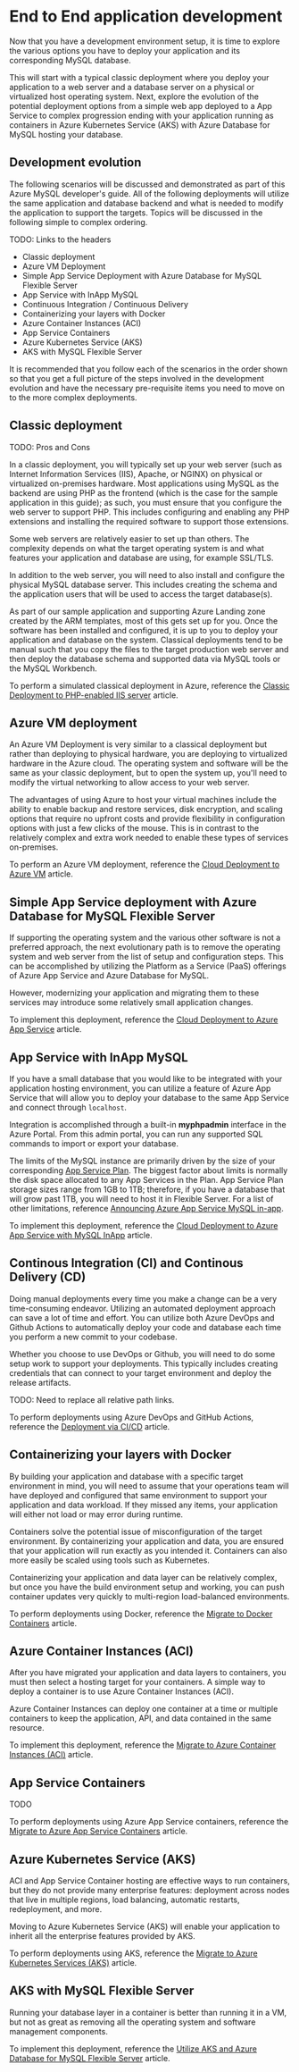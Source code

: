 # End to End application development

Now that you have a development environment setup, it is time to explore the various options you have to deploy your application and its corresponding MySQL database.  

This will start with a typical classic deployment where you deploy your application to a web server and a database server on a physical or virtualized host operating system. Next, explore the evolution of the potential deployment options from a simple web app deployed to a App Service to complex progression ending with your application running as containers in Azure Kubernetes Service (AKS) with Azure Database for MySQL hosting your database.

## Development evolution

The following scenarios will be discussed and demonstrated as part of this Azure MySQL developer's guide.  All of the following deployments will utilize the same application and database backend and what is needed to modify the application to support the targets. Topics will be discussed in the following simple to complex ordering.

TODO: Links to the headers

- Classic deployment
- Azure VM Deployment
- Simple App Service Deployment with Azure Database for MySQL Flexible Server
- App Service with InApp MySQL
- Continuous Integration / Continuous Delivery
- Containerizing your layers with Docker
- Azure Container Instances (ACI)
- App Service Containers
- Azure Kubernetes Service (AKS)
- AKS with MySQL Flexible Server

It is recommended that you follow each of the scenarios in the order shown so that you get a full picture of the steps involved in the development evolution and have the necessary pre-requisite items you need to move on to the more complex deployments.

## Classic deployment

TODO: Pros and Cons

In a classic deployment, you will typically set up your web server (such as Internet Information Services (IIS), Apache, or NGINX) on physical or virtualized on-premises hardware.  Most applications using MySQL as the backend are using PHP as the frontend (which is the case for the sample application in this guide); as such, you must ensure that you configure the web server to support PHP.  This includes configuring and enabling any PHP extensions and installing the required software to support those extensions.

Some web servers are relatively easier to set up than others.  The complexity depends on what the target operating system is and what features your application and database are using, for example SSL/TLS.

In addition to the web server, you will need to also install and configure the physical MySQL database server.  This includes creating the schema and the application users that will be used to access the target database(s).

As part of our sample application and supporting Azure Landing zone created by the ARM templates, most of this gets set up for you.  Once the software has been installed and configured, it is up to you to deploy your application and database on the system.  Classical deployments tend to be manual such that you copy the files to the target production web server and then deploy the database schema and supported data via MySQL tools or the MySQL Workbench.

To perform a simulated classical deployment in Azure, reference the [Classic Deployment to PHP-enabled IIS server](./../artifacts/01-ClassicDeploy/README.md) article.

## Azure VM deployment

An Azure VM Deployment is very similar to a classical deployment but rather than deploying to physical hardware, you are deploying to virtualized hardware in the Azure cloud.  The operating system and software will be the same as your classic deployment, but to open the system up, you'll need to modify the virtual networking to allow access to your web server.

The advantages of using Azure to host your virtual machines include the ability to enable backup and restore services, disk encryption, and scaling options that require no upfront costs and provide flexibility in configuration options with just a few clicks of the mouse.  This is in contrast to the relatively complex and extra work needed to enable these types of services on-premises.

To perform an Azure VM deployment, reference the [Cloud Deployment to Azure VM](./../artifacts/02-01-CloudDeploy-Vm/README.md) article.

## Simple App Service deployment with Azure Database for MySQL Flexible Server

If supporting the operating system and the various other software is not a preferred approach, the next evolutionary path is to remove the operating system and web server from the list of setup and configuration steps. This can be accomplished by utilizing the Platform as a Service (PaaS) offerings of Azure App Service and Azure Database for MySQL.

However, modernizing your application and migrating them to these services may introduce some relatively small application changes.

To implement this deployment, reference the [Cloud Deployment to Azure App Service](./../artifacts/02-02-CloudDeploy-AppSvc/README.md) article.

## App Service with InApp MySQL

If you have a small database that you would like to be integrated with your application hosting environment, you can utilize a feature of Azure App Service that will allow you to deploy your database to the same App Service and connect through `localhost`.

Integration is accomplished through a built-in **myphpadmin** interface in the Azure Portal.  From this admin portal, you can run any supported SQL commands to import or export your database.

The limits of the MySQL instance are primarily driven by the size of your corresponding [App Service Plan](https://azure.microsoft.com/pricing/details/app-service/windows/).  The biggest factor about limits is normally the disk space allocated to any App Services in the Plan.  App Service Plan storage sizes range from 1GB to 1TB; therefore, if you have a database that will grow past 1TB, you will need to host it in Flexible Server.  For a list of other limitations, reference [Announcing Azure App Service MySQL in-app](https://azure.microsoft.com/blog/mysql-in-app-preview-app-service/).

To implement this deployment, reference the [Cloud Deployment to Azure App Service with MySQL InApp](./../artifacts/02-03-CloudDeploy-InApp/README.md) article.

## Continous Integration (CI) and Continous Delivery (CD)

Doing manual deployments every time you make a change can be a very time-consuming endeavor.  Utilizing an automated deployment approach can save a lot of time and effort.  You can utilize both Azure DevOps and Github Actions to automatically deploy your code and database each time you perform a new commit to your codebase.

Whether you choose to use DevOps or Github, you will need to do some setup work to support your deployments.  This typically includes creating credentials that can connect to your target environment and deploy the release artifacts.

TODO: Need to replace all relative path links.

To perform deployments using Azure DevOps and GitHub Actions, reference the [Deployment via CI/CD](./../artifacts/02-04-CloudDeploy-CICD/README.md) article.

## Containerizing your layers with Docker

By building your application and database with a specific target environment in mind, you will need to assume that your operations team will have deployed and configured that same environment to support your application and data workload.  If they missed any items, your application will either not load or may error during runtime.

Containers solve the potential issue of misconfiguration of the target environment.  By containerizing your application and data, you are ensured that your application will run exactly as you intended it. Containers can also more easily be scaled using tools such as Kubernetes.

Containerizing your application and data layer can be relatively complex, but once you have the build environment setup and working, you can push container updates very quickly to multi-region load-balanced environments.

To perform deployments using Docker, reference the [Migrate to Docker Containers](./../artifacts/03-00-Docker/README.md) article.

## Azure Container Instances (ACI)

After you have migrated your application and data layers to containers, you must then select a hosting target for your containers.  A simple way to deploy a container is to use Azure Container Instances (ACI).

Azure Container Instances can deploy one container at a time or multiple containers to keep the application, API, and data contained in the same resource.

To implement this deployment, reference the [Migrate to Azure Container Instances (ACI)](./../artifacts/03-01-CloudDeploy-ACI/README.md) article.

## App Service Containers

TODO

To perform deployments using Azure App Service containers, reference the [Migrate to Azure App Service Containers](./../artifacts/03-02-CloudDeploy-AppService-Container/README.md) article.

## Azure Kubernetes Service (AKS)

ACI and App Service Container hosting are effective ways to run containers, but they do not provide many enterprise features: deployment across nodes that live in multiple regions, load balancing, automatic restarts, redeployment, and more.

Moving to Azure Kubernetes Service (AKS) will enable your application to inherit all the enterprise features provided by AKS.

To perform deployments using AKS, reference the [Migrate to Azure Kubernetes Services (AKS)](./../artifacts/04-AKS/README.md) article.

## AKS with MySQL Flexible Server

Running your database layer in a container is better than running it in a VM, but not as great as removing all the operating system and software management components.

To implement this deployment, reference the [Utilize AKS and Azure Database for MySQL Flexible Server](./../artifacts/05-CloudDeploy-MySQLFlex/README.md) article.
